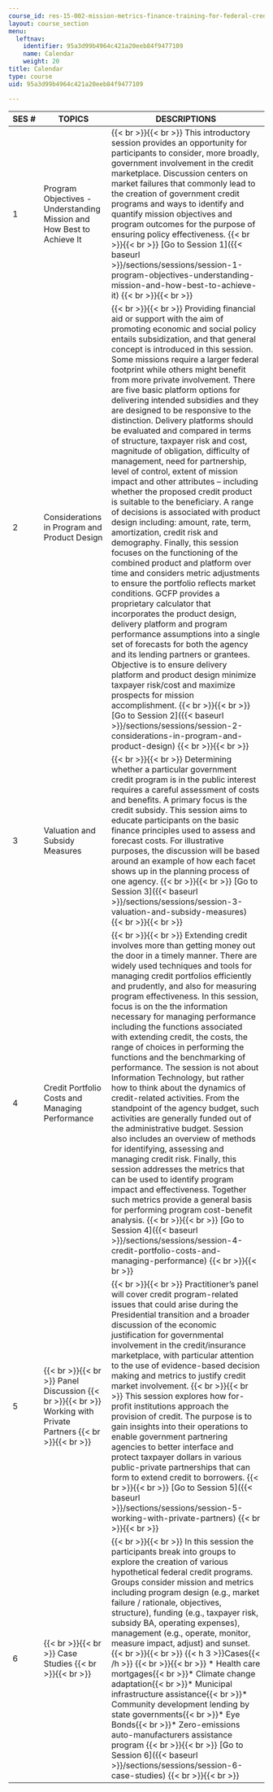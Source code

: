 ```yaml
---
course_id: res-15-002-mission-metrics-finance-training-for-federal-credit-program-professionals-summer-2016
layout: course_section
menu:
  leftnav:
    identifier: 95a3d99b4964c421a20eeb84f9477109
    name: Calendar
    weight: 20
title: Calendar
type: course
uid: 95a3d99b4964c421a20eeb84f9477109

---
```


| SES # | TOPICS | DESCRIPTIONS |
| --- | --- | --- |
| 1 | Program Objectives - Understanding Mission and How Best to Achieve It |  {{< br >}}{{< br >}} This introductory session provides an opportunity for participants to consider, more broadly, government involvement in the credit marketplace. Discussion centers on market failures that commonly lead to the creation of government credit programs and ways to identify and quantify mission objectives and program outcomes for the purpose of ensuring policy effectiveness. {{< br >}}{{< br >}} [Go to Session 1]({{< baseurl >}}/sections/sessions/session-1-program-objectives-understanding-mission-and-how-best-to-achieve-it) {{< br >}}{{< br >}}  |
| 2 | Considerations in Program and Product Design |  {{< br >}}{{< br >}} Providing financial aid or support with the aim of promoting economic and social policy entails subsidization, and that general concept is introduced in this session. Some missions require a larger federal footprint while others might benefit from more private involvement. There are five basic platform options for delivering intended subsidies and they are designed to be responsive to the distinction. Delivery platforms should be evaluated and compared in terms of structure, taxpayer risk and cost, magnitude of obligation, difficulty of management, need for partnership, level of control, extent of mission impact and other attributes – including whether the proposed credit product is suitable to the beneficiary. A range of decisions is associated with product design including: amount, rate, term, amortization, credit risk and demography. Finally, this session focuses on the functioning of the combined product and platform over time and considers metric adjustments to ensure the portfolio reflects market conditions. GCFP provides a proprietary calculator that incorporates the product design, delivery platform and program performance assumptions into a single set of forecasts for both the agency and its lending partners or grantees. Objective is to ensure delivery platform and product design minimize taxpayer risk/cost and maximize prospects for mission accomplishment. {{< br >}}{{< br >}} [Go to Session 2]({{< baseurl >}}/sections/sessions/session-2-considerations-in-program-and-product-design) {{< br >}}{{< br >}}  |
| 3 | Valuation and Subsidy Measures |  {{< br >}}{{< br >}} Determining whether a particular government credit program is in the public interest requires a careful assessment of costs and benefits. A primary focus is the credit subsidy. This session aims to educate participants on the basic finance principles used to assess and forecast costs. For illustrative purposes, the discussion will be based around an example of how each facet shows up in the planning process of one agency. {{< br >}}{{< br >}} [Go to Session 3]({{< baseurl >}}/sections/sessions/session-3-valuation-and-subsidy-measures) {{< br >}}{{< br >}}  |
| 4 | Credit Portfolio Costs and Managing Performance |  {{< br >}}{{< br >}} Extending credit involves more than getting money out the door in a timely manner. There are widely used techniques and tools for managing credit portfolios efficiently and prudently, and also for measuring program effectiveness. In this session, focus is on the the information necessary for managing performance including the functions associated with extending credit, the costs, the range of choices in performing the functions and the benchmarking of performance. The session is not about Information Technology, but rather how to think about the dynamics of credit-related activities. From the standpoint of the agency budget, such activities are generally funded out of the administrative budget. Session also includes an overview of methods for identifying, assessing and managing credit risk. Finally, this session addresses the metrics that can be used to identify program impact and effectiveness. Together such metrics provide a general basis for performing program cost-benefit analysis. {{< br >}}{{< br >}} [Go to Session 4]({{< baseurl >}}/sections/sessions/session-4-credit-portfolio-costs-and-managing-performance) {{< br >}}{{< br >}}  |
| 5 |  {{< br >}}{{< br >}} Panel Discussion {{< br >}}{{< br >}} Working with Private Partners {{< br >}}{{< br >}}  |  {{< br >}}{{< br >}} Practitioner’s panel will cover credit program-related issues that could arise during the Presidential transition and a broader discussion of the economic justification for governmental involvement in the credit/insurance marketplace, with particular attention to the use of evidence-based decision making and metrics to justify credit market involvement. {{< br >}}{{< br >}} This session explores how for-profit institutions approach the provision of credit. The purpose is to gain insights into their operations to enable government partnering agencies to better interface and protect taxpayer dollars in various public-private partnerships that can form to extend credit to borrowers. {{< br >}}{{< br >}} [Go to Session 5]({{< baseurl >}}/sections/sessions/session-5-working-with-private-partners) {{< br >}}{{< br >}}  |
| 6 |  {{< br >}}{{< br >}} Case Studies {{< br >}}{{< br >}}  |  {{< br >}}{{< br >}} In this session the participants break into groups to explore the creation of various hypothetical federal credit programs. Groups consider mission and metrics including program design (e.g., market failure / rationale, objectives, structure), funding (e.g., taxpayer risk, subsidy BA, operating expenses), management (e.g., operate, monitor, measure impact, adjust) and sunset. {{< br >}}{{< br >}} {{< h 3 >}}Cases{{< /h >}} {{< br >}}{{< br >}} *   Health care mortgages{{< br >}}*   Climate change adaptation{{< br >}}*   Municipal infrastructure assistance{{< br >}}*   Community development lending by state governments{{< br >}}*   Eye Bonds{{< br >}}*   Zero-emissions auto-manufacturers assistance program {{< br >}}{{< br >}} [Go to Session 6]({{< baseurl >}}/sections/sessions/session-6-case-studies) {{< br >}}{{< br >}}